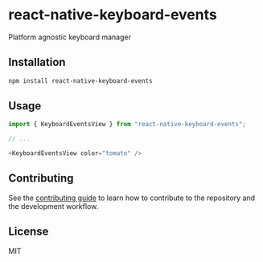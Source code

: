 # react-native-keyboard-events

Platform agnostic keyboard manager

## Installation

```sh
npm install react-native-keyboard-events
```

## Usage

```js
import { KeyboardEventsView } from "react-native-keyboard-events";

// ...

<KeyboardEventsView color="tomato" />
```

## Contributing

See the [contributing guide](CONTRIBUTING.md) to learn how to contribute to the repository and the development workflow.

## License

MIT
